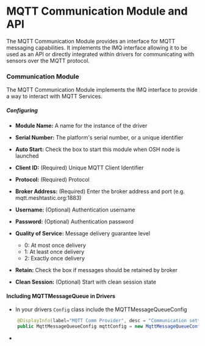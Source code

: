 # MQTT Communication Module and API
The MQTT Communication Module provides an interface for MQTT messaging capabilities. It implements the IMQ interface allowing it to be used as an API or directly integrated within drivers for communicating with sensors over the MQTT protocol. 

### Communication Module
The MQTT Communication Module implements the IMQ interface to provide a way to interact with MQTT Services. 

##### Configuring
- **Module Name:** A name for the instance of the driver
- **Serial Number:** The platform's serial number, or a unique identifier
- **Auto Start:** Check the box to start this module when OSH node is launched

- **Client ID:** (Required) Unique MQTT Client Identifier
- **Protocol:** (Required) Protocol 
- **Broker Address:** (Required)  Enter the broker address and port (e.g. mqtt.meshtastic.org:1883)
- **Username:** (Optional) Authentication username
- **Password:** (Optional) Authentication password

- **Quality of Service:** Message delivery guarantee level
  - 0: At most once delivery
  - 1: At least once delivery
  - 2: Exactly once delivery
- **Retain:** Check the box if messages should be retained by broker
- **Clean Session:** (Optional) Start with clean session state



#### Including MQTTMessageQueue in Drivers
- In your drivers `Config` class include the MQTTMessageQueueConfig

```java
    @DisplayInfo(label="MQTT Comm Provider", desc = "Communication settings for using MQTT")
    public MqttMessageQueueConfig mqttConfig = new MqttMessageQueueConfig();
```

- 
